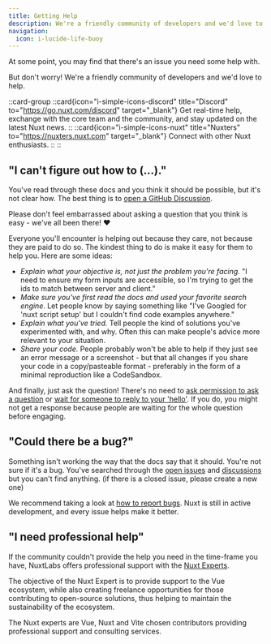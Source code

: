 ```yaml
---
title: Getting Help
description: We're a friendly community of developers and we'd love to help.
navigation:
  icon: i-lucide-life-buoy
---
```


At some point, you may find that there's an issue you need some help with.

But don't worry! We're a friendly community of developers and we'd love to help.

::card-group
  ::card{icon="i-simple-icons-discord" title="Discord" to="https://go.nuxt.com/discord" target="_blank"}
  Get real-time help, exchange with the core team and the community, and stay updated on the latest Nuxt news.
  ::
  ::card{icon="i-simple-icons-nuxt" title="Nuxters" to="https://nuxters.nuxt.com" target="_blank"}
  Connect with other Nuxt enthusiasts.
  ::
::

## "I can't figure out how to (...)."

You've read through these docs and you think it should be possible, but it's not clear how. The best thing is to [open a GitHub Discussion](https://github.com/nuxt/nuxt/discussions).

Please don't feel embarrassed about asking a question that you think is easy - we've all been there! ❤️

Everyone you'll encounter is helping out because they care, not because they are paid to do so. The kindest thing to do is make it easy for them to help you. Here are some ideas:

- _Explain what your objective is, not just the problem you're facing._ "I need to ensure my form inputs are accessible, so I'm trying to get the ids to match between server and client."
- _Make sure you've first read the docs and used your favorite search engine_. Let people know by saying something like "I've Googled for 'nuxt script setup' but I couldn't find code examples anywhere."
- _Explain what you've tried._ Tell people the kind of solutions you've experimented with, and why. Often this can make people's advice more relevant to your situation.
- _Share your code._ People probably won't be able to help if they just see an error message or a screenshot - but that all changes if you share your code in a copy/pasteable format - preferably in the form of a minimal reproduction like a CodeSandbox.

And finally, just ask the question! There's no need to [ask permission to ask a question](https://dontasktoask.com) or [wait for someone to reply to your 'hello'](https://www.nohello.com). If you do, you might not get a response because people are waiting for the whole question before engaging.

## "Could there be a bug?"

Something isn't working the way that the docs say that it should. You're not sure if it's a bug. You've searched through the [open issues](https://github.com/nuxt/nuxt/issues) and [discussions](https://github.com/nuxt/nuxt/discussions) but you can't find anything. (if there is a closed issue, please create a new one)

We recommend taking a look at [how to report bugs](/docs/community/reporting-bugs). Nuxt is still in active development, and every issue helps make it better.

## "I need professional help"

If the community couldn't provide the help you need in the time-frame you have, NuxtLabs offers professional support with the [Nuxt Experts](https://nuxt.com/enterprise/support).

The objective of the Nuxt Expert is to provide support to the Vue ecosystem, while also creating freelance opportunities for those contributing to open-source solutions, thus helping to maintain the sustainability of the ecosystem.

The Nuxt experts are Vue, Nuxt and Vite chosen contributors providing professional support and consulting services.
